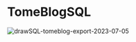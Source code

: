 # TomeBlogSQL
![drawSQL-tomeblog-export-2023-07-05](https://github.com/tomeee11/TomeBlogSQL/assets/114478045/9246a362-804c-4b39-a2fb-a513251b4f9a)
